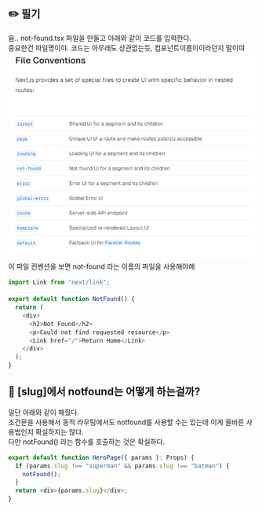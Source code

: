 ## ✏️ 필기

음.. not-found.tsx 파일을 만들고 아래와 같이 코드를 입력한다.  
중요한건 파일명이야. 코드는 아무래도 상관없는듯, 컴포넌트이름이이라던지 말이야  
![alt text](image-1.png)  
이 파일 컨벤션을 보면 not-found 라는 이름의 파일을 사용해야해

```ts
import Link from "next/link";

export default function NotFound() {
  return (
    <div>
      <h2>Not Found</h2>
      <p>Could not find requested resource</p>
      <Link href="/">Return Home</Link>
    </div>
  );
}
```

## 🤔 [slug]에서 notfound는 어떻게 하는걸까?

일단 아래와 같이 해줬다.  
조건문을 사용해서 동적 라우팅에서도 notfound를 사용할 수는 있는데 이게 올바른 사용법인지 확실하지는 않다.  
다만 notFound() 라는 함수를 호출하는 것은 확실하다.

```ts
export default function HeroPage({ params }: Props) {
  if (params.slug !== "superman" && params.slug !== "batman") {
    notFound();
  }
  return <div>{params.slug}</div>;
}
```
